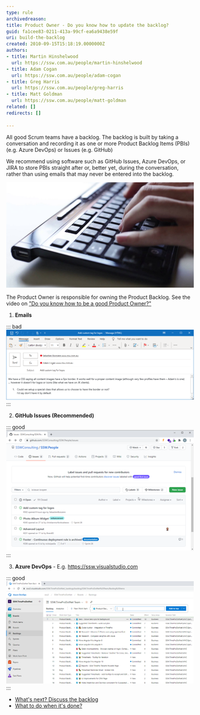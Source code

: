 ```yaml
---
type: rule
archivedreason: 
title: Product Owner - Do you know how to update the backlog?
guid: fa1cee83-0211-413a-99cf-ea6a9438e59f
uri: build-the-backlog
created: 2010-09-15T15:18:19.0000000Z
authors:
- title: Martin Hinshelwood
  url: https://ssw.com.au/people/martin-hinshelwood
- title: Adam Cogan
  url: https://ssw.com.au/people/adam-cogan
- title: Greg Harris
  url: https://ssw.com.au/people/greg-harris
- title: Matt Goldman
  url: https://ssw.com.au/people/matt-goldman
related: []
redirects: []

---
```


All good Scrum teams have a backlog. The backlog is built by taking a conversation and recording it as one or more Product Backlog Items (PBIs) (e.g. Azure DevOps) or Issues (e.g. GitHub)

We recommend using software such as GitHub Issues, Azure DevOps, or JIRA to store PBIs straight after or, better yet, during the conversation, rather than using emails that may never be entered into the backlog.

![Figure: Get typing during a conversation to make the meeting tangible](Typing.jpg)  

The Product Owner is responsible for owning the Product Backlog. See the video on     ["Do you know how to be a good Product Owner?"](/_layouts/15/FIXUPREDIRECT.ASPX?WebId=3dfc0e07-e23a-4cbb-aac2-e778b71166a2&TermSetId=07da3ddf-0924-4cd2-a6d4-a4809ae20160&TermId=a91de77d-a8dd-40be-b61a-bd6305e7183f)

<!--endintro-->

1. **Emails** 

::: bad  
![Bad Example - This is a poor way to add a PBI/Issue as you can’t order emails by the business priority](EmailBadExample.png)  
:::

2. **GitHub Issues (Recommended)** 

::: good  
![Figure: Good Example - Github Issues](GitHubIssues.png)  
:::

3. **Azure DevOps** - E.g. https://ssw.visualstudio.com 
      

::: good  
![Figure: Good Example - Azure DevOps allows you to enter an item into the backlog, in any priority order](AzureDevOpsBacklog.png)  
:::



* [What's next? Discuss the backlog](/discuss-the-backlog)
* [What to do when it's done?](/dones-do-you-know-how-to-do-a-perfect-done-replying-to-a-bug)
